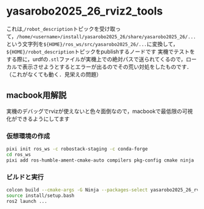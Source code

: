 # yasarobo2025_26_rviz2_tools
これは,`/robot_description`トピックを受け取って，`/home/<username>/install/yasarobo2025_26/share/yasarobo2025_26/...`という文字列を`${HOME}/ros_ws/src/yasarobo2025_26/...`に変換して，`${HOME}/robot_description`トピックをpublishするノードです
実機でテストをする際に，urdfの`.stl`ファイルが実機上での絶対パスで送られてくるので，ローカルで表示させようとするとエラーが出るのでその荒い対処をしたものです．（これがなくても動く．見栄えの問題）

## macbook用解説
実機のデバッグでrvizが使えないと色々面倒なので，macbookで最低限の可視化ができるようにしてます
### 仮想環境の作成
```bash
pixi init ros_ws -c robostack-staging -c conda-forge
cd ros_ws
pixi add ros-humble-ament-cmake-auto compilers pkg-config cmake ninja
```

### ビルドと実行
```bash
colcon build --cmake-args -G Ninja --packages-select yasarobo2025_26_rviz2_tools
source install/setup.bash
ros2 launch ...
```